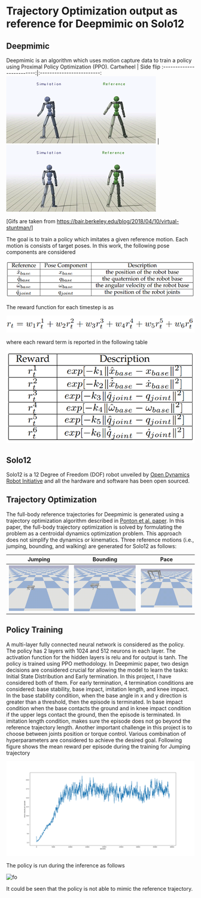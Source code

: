 # Trajectory Optimization output as reference for Deepmimic on Solo12
## Deepmimic
Deepmimic is an algorithm which uses motion capture data to train a policy using Proximal Policy Optimization (PPO).
Cartwheel            |  Side flip 
:-------------------------:|:-------------------------:
![jumping](/Figs/humanoid_cartwheel.gif)  |  ![bounding](/Figs/humanoid_sideflip.gif) 

[Gifs are taken from https://bair.berkeley.edu/blog/2018/04/10/virtual-stuntman/]

The goal is to train a policy which imitates a given reference motion. Each motion is consists of target poses. In this work, the following pose components are considered

![formula](/Figs/1.png)

The reward function for each timestep is as

![formula](/Figs/2.png)

where each reward term is reported in the following table

![formula](/Figs/3.png)

## Solo12
Solo12 is a 12 Degree of Freedom (DOF) robot unveiled by [Open Dynamics Robot Initiative](https://github.com/open-dynamic-robot-initiative) and all the hardware and software has been open sourced.

## Trajectory Optimization
The full-body reference trajectories for Deepmimic is generated using a trajectory optimization algorithm described in [Ponton et al. paper](https://ieeexplore.ieee.org/stamp/stamp.jsp?arnumber=9350175). In this paper, the full-body trajectory optimization is solved by formulating the problem as a centroidal dynamics optimization problem. This approach does not simplify the dynamics or kinematics. Three reference motions (i.e., jumping, bounding, and walking) are generated for Solo12 as follows:

Jumping            |  Bounding             |  Pace
:-------------------------:|:-------------------------:|:-------------------------:
![jumping](/Figs/solo12_jump_two_jumps_trajectory.gif)  |  ![bounding](/Figs/solo12_bounding_1_trajectory.gif)  |  ![pacing](/Figs/solo12_pace_trajectory.gif)

## Policy Training
A multi-layer fully connected neural network is considered as the policy. The policy has 2 layers with 1024 and 512 neurons in each layer. The activation function for the hidden layers is relu and for output is tanh. The policy is trained using PPO methodology. In Deepmimic paper, two design decisions are considered crucial for allowing the model to learn the tasks: Initial State Distribution and Early termination. In this project, I have considered both of them. For early termination, 4 termination conditions are considered: base stability, base impact, imitation length, and knee impact. In the base stability condition, when the base angle in x and y direction is greater than a threshold, then the episode is terminated. In base impact condition when the base contacts the ground and in knee impact condition if the upper legs contact the ground, then the episode is terminated. In imitation length condition, makes sure the episode does not go beyond the reference trajectory length. Another important challenge in this project is to choose between joints position or torque control.
Various combination of hyperparameters are considered to achieve the desired goal. Following figure shows the mean reward per episode during the training for Jumping trajectory


![fo](/Figs/mean_reward.png)

The policy is run during the inference as follows


![fo](/Figs/solo12_motor_rotor_test_1.gif)

It could be seen that the policy is not able to mimic the reference trajectory. 
